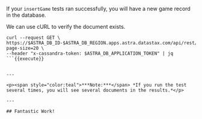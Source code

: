 If your `insertGame` tests ran successfully, you will have a new game record in the database.

We can use cURL to verify the document exists.

```
curl --request GET \
https://$ASTRA_DB_ID-$ASTRA_DB_REGION.apps.astra.datastax.com/api/rest/v2/namespaces/$ASTRA_DB_KEYSPACE/collections/games?page-size=20 \
--header "x-cassandra-token: $ASTRA_DB_APPLICATION_TOKEN" | jq
```{{execute}}


---

<p><span style="color:teal">***Note:***</span> *If you run the test several times, you will see several documents in the results.*</p>

---

## Fantastic Work!
